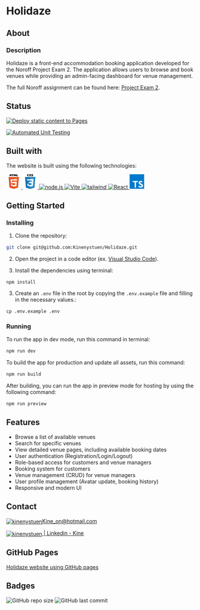 # Holidaze

## About

### Description

Holidaze is a front-end accommodation booking application developed for the Noroff Project Exam 2. The application allows users to browse and book venues while providing an admin-facing dashboard for venue management.

The full Noroff assignment can be found here: [Project Exam 2](https://content.noroff.dev/project-exam-2/brief.html).

## Status

[![Deploy static content to Pages](https://github.com/Kinenystuen/Holidaze/actions/workflows/static.yml/badge.svg)](https://github.com/Kinenystuen/Holidaze/actions/workflows/static.yml)

[![Automated Unit Testing](https://github.com/Kinenystuen/Holidaze/actions/workflows/unit-test.yml/badge.svg)](https://github.com/Kinenystuen/Holidaze/actions/workflows/unit-test.yml)

## Built with

The website is built using the following technologies:

<p align="left"> 
  <a href="https://www.w3.org/html/" target="_blank" rel="noreferrer"> 
    <img src="https://raw.githubusercontent.com/devicons/devicon/master/icons/html5/html5-original-wordmark.svg" alt="html5" width="40" height="40"/> 
  </a> 
  <a href="https://www.w3schools.com/css/" target="_blank" rel="noreferrer"> 
    <img src="https://raw.githubusercontent.com/devicons/devicon/master/icons/css3/css3-original-wordmark.svg" alt="css3" width="40" height="40"/> 
  </a> 
  <a href="https://nodejs.org/en" target="_blank" rel="noreferrer"> 
    <img src="https://upload.wikimedia.org/wikipedia/commons/d/d9/Node.js_logo.svg" alt="node.js" width="40" height="40"/> 
  </a> 
  <a href="https://vitejs.dev/" target="_blank" rel="noreferrer"> 
    <img src="https://vitejs.dev/logo.svg" alt="Vite" width="40" height="40"/> 
  </a> 
  <a href="https://tailwindcss.com/" target="_blank" rel="noreferrer"> 
    <img src="https://upload.wikimedia.org/wikipedia/commons/d/d5/Tailwind_CSS_Logo.svg" alt="tailwind" width="40" height="40"/> 
  </a> 
  <a href="https://react.dev/" target="_blank" rel="noreferrer"> 
    <img src="https://upload.wikimedia.org/wikipedia/commons/a/a7/React-icon.svg" alt="React" width="40" height="40"/> 
  </a> 
  <a href="https://www.typescriptlang.org/" target="_blank" rel="noreferrer"> 
    <img src="https://raw.githubusercontent.com/devicons/devicon/master/icons/typescript/typescript-original.svg" alt="TypeScript" width="40" height="40"/> 
  </a> 
</p>

## Getting Started

### Installing

1. Clone the repository:

```bash
git clone git@github.com:Kinenystuen/Holidaze.git

```

2. Open the project in a code editor (ex. [Visual Studio Code](https://code.visualstudio.com/)).

3. Install the dependencies using terminal:

```
npm install
```

3. Create an `.env` file in the root by copying the `.env.example` file and filling in the necessary values.:

```
cp .env.example .env
```

### Running

To run the app in dev mode, run this command in terminal:

```bash
npm run dev
```

To build the app for production and update all assets, run this command:

```bash
npm run build
```

After building, you can run the app in preview mode for hosting by using the following command:

```bash
npm run preview
```

## Features

- Browse a list of available venues
- Search for specific venues
- View detailed venue pages, including available booking dates
- User authentication (Registration/Login/Logout)
- Role-based access for customers and venue managers
- Booking system for customers
- Venue management (CRUD) for venue managers
- User profile management (Avatar update, booking history)
- Responsive and modern UI

## Contact

<a href="/" target="blank"><img align="center" src="https://download.logo.wine/logo/Outlook.com/Outlook.com-Logo.wine.png" alt="kinenystuen" height="30" width="40" />Kine_on@hotmail.com</a>

<a href="https://www.linkedin.com/in/kine-odden-nystuen-208744223/" target="blank"><img align="center" src="https://upload.wikimedia.org/wikipedia/commons/c/ca/LinkedIn_logo_initials.png" alt="kinenystuen" height="30" width="30" /> | Linkedin - Kine</a>

## GitHub Pages

[Holidaze website using GitHub pages](https://kinenystuen.github.io/Holidaze/)

## Badges

![GitHub repo size](https://img.shields.io/github/repo-size/Kinenystuen/Holidaze)
![GitHub last commit](https://img.shields.io/github/last-commit/Kinenystuen/Holidaze)
